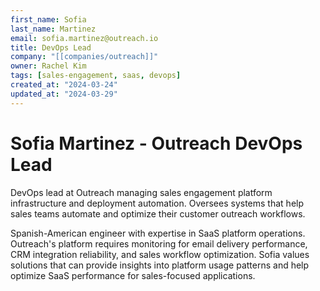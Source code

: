 ```yaml
---
first_name: Sofia
last_name: Martinez
email: sofia.martinez@outreach.io
title: DevOps Lead
company: "[[companies/outreach]]"
owner: Rachel Kim
tags: [sales-engagement, saas, devops]
created_at: "2024-03-24"
updated_at: "2024-03-29"
---
```


# Sofia Martinez - Outreach DevOps Lead

DevOps lead at Outreach managing sales engagement platform infrastructure and deployment automation. Oversees systems that help sales teams automate and optimize their customer outreach workflows.

Spanish-American engineer with expertise in SaaS platform operations. Outreach's platform requires monitoring for email delivery performance, CRM integration reliability, and sales workflow optimization. Sofia values solutions that can provide insights into platform usage patterns and help optimize SaaS performance for sales-focused applications.